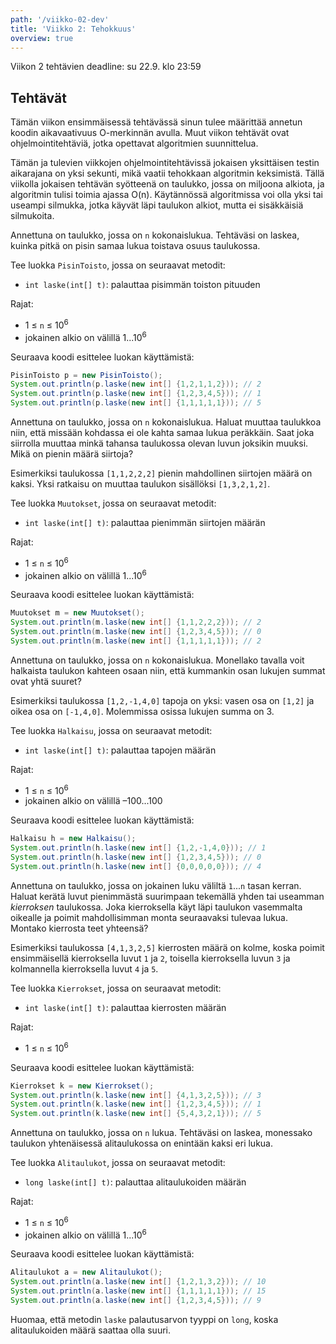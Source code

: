 ```yaml
---
path: '/viikko-02-dev'
title: 'Viikko 2: Tehokkuus'
overview: true
---
```


Viikon 2 tehtävien deadline: su 22.9. klo 23:59

## Tehtävät

Tämän viikon ensimmäisessä tehtävässä sinun tulee määrittää
annetun koodin aikavaativuus O-merkinnän avulla.
Muut viikon tehtävät ovat ohjelmointitehtäviä,
jotka opettavat algoritmien suunnittelua.

Tämän ja tulevien viikkojen ohjelmointitehtävissä
jokaisen yksittäisen testin aikarajana on yksi sekunti,
mikä vaatii tehokkaan algoritmin keksimistä.
Tällä viikolla jokaisen tehtävän syötteenä on taulukko,
jossa on miljoona alkiota, ja algoritmin tulisi toimia
ajassa O(n).
Käytännössä algoritmissa voi olla yksi tai useampi
silmukka, jotka käyvät läpi taulukon alkiot,
mutta ei sisäkkäisiä silmukoita.



<quiz id="b066bc51-8c79-43b7-9f56-e92f8060e711"></quiz>

<programming-exercise name='2. Pisin toisto' tmcname='viikko02-Viikko02Tehtava2'>

Annettuna on taulukko, jossa on `n` kokonaislukua.
Tehtäväsi on laskea, kuinka pitkä on pisin samaa lukua
toistava osuus taulukossa.

Tee luokka `PisinToisto`, jossa on seuraavat metodit:

* `int laske(int[] t)`: palauttaa pisimmän toiston pituuden

Rajat:

- 1 &le; `n` &le; 10<sup>6</sup>
- jokainen alkio on välillä 1...10<sup>6</sup>

Seuraava koodi esittelee luokan käyttämistä:

```java
PisinToisto p = new PisinToisto();
System.out.println(p.laske(new int[] {1,2,1,1,2})); // 2
System.out.println(p.laske(new int[] {1,2,3,4,5})); // 1
System.out.println(p.laske(new int[] {1,1,1,1,1})); // 5
```

</programming-exercise>

<programming-exercise name='3. Muutokset' tmcname='viikko02-Viikko02Tehtava3'>

Annettuna on taulukko, jossa on `n` kokonaislukua.
Haluat muuttaa taulukkoa niin,
että missään kohdassa ei ole kahta samaa lukua peräkkäin.
Saat joka siirrolla muuttaa minkä tahansa taulukossa
olevan luvun joksikin muuksi.
Mikä on pienin määrä siirtoja?

Esimerkiksi taulukossa `[1,1,2,2,2]`
pienin mahdollinen siirtojen määrä on kaksi.
Yksi ratkaisu on muuttaa taulukon sisällöksi
`[1,3,2,1,2]`.

Tee luokka `Muutokset`, jossa on seuraavat metodit:

* `int laske(int[] t)`: palauttaa pienimmän siirtojen määrän

Rajat:

- 1 &le; `n` &le; 10<sup>6</sup>
- jokainen alkio on välillä 1...10<sup>6</sup>

Seuraava koodi esittelee luokan käyttämistä:

```java
Muutokset m = new Muutokset();
System.out.println(m.laske(new int[] {1,1,2,2,2})); // 2
System.out.println(m.laske(new int[] {1,2,3,4,5})); // 0
System.out.println(m.laske(new int[] {1,1,1,1,1})); // 2
```

</programming-exercise>


<programming-exercise name='4. Halkaisu' tmcname='viikko02-Viikko02Tehtava4'>

Annettuna on taulukko, jossa on `n` kokonaislukua.
Monellako tavalla voit halkaista taulukon
kahteen osaan niin, että kummankin osan
lukujen summat ovat yhtä suuret?

Esimerkiksi taulukossa `[1,2,-1,4,0]` tapoja on yksi:
vasen osa on `[1,2]` ja oikea osa on `[-1,4,0]`.
Molemmissa osissa lukujen summa on 3.

Tee luokka `Halkaisu`, jossa on seuraavat metodit:

* `int laske(int[] t)`: palauttaa tapojen määrän

Rajat:

- 1 &le; `n` &le; 10<sup>6</sup>
- jokainen alkio on välillä &ndash;100...100

Seuraava koodi esittelee luokan käyttämistä:

```java
Halkaisu h = new Halkaisu();
System.out.println(h.laske(new int[] {1,2,-1,4,0})); // 1
System.out.println(h.laske(new int[] {1,2,3,4,5})); // 0
System.out.println(h.laske(new int[] {0,0,0,0,0})); // 4
```

</programming-exercise>


<programming-exercise name='5. Kierrokset' tmcname='viikko02-Viikko02Tehtava5'>

Annettuna on taulukko, jossa on jokainen luku
väliltä `1`...`n` tasan kerran.
Haluat kerätä luvut pienimmästä suurimpaan
tekemällä yhden tai useamman _kierroksen_ taulukossa.
Joka kierroksella käyt läpi taulukon vasemmalta oikealle
ja poimit mahdollisimman monta seuraavaksi tulevaa lukua.
Montako kierrosta teet yhteensä?

Esimerkiksi taulukossa `[4,1,3,2,5]` kierrosten määrä on kolme,
koska poimit ensimmäisellä kierroksella luvut `1` ja `2`,
toisella kierroksella luvun `3`
ja kolmannella kierroksella luvut `4` ja `5`.


Tee luokka `Kierrokset`, jossa on seuraavat metodit:

* `int laske(int[] t)`: palauttaa kierrosten määrän

Rajat:

- 1 &le; `n` &le; 10<sup>6</sup>

Seuraava koodi esittelee luokan käyttämistä:

```java
Kierrokset k = new Kierrokset();
System.out.println(k.laske(new int[] {4,1,3,2,5})); // 3
System.out.println(k.laske(new int[] {1,2,3,4,5})); // 1
System.out.println(k.laske(new int[] {5,4,3,2,1})); // 5
```

</programming-exercise>

<programming-exercise name='6. Alitaulukot' tmcname='viikko02-Viikko02Tehtava6'>

Annettuna on taulukko, jossa on `n` lukua.
Tehtäväsi on laskea,
monessako taulukon yhtenäisessä alitaulukossa
on enintään kaksi eri lukua.

Tee luokka `Alitaulukot`, jossa on seuraavat metodit:

* `long laske(int[] t)`: palauttaa alitaulukoiden määrän

Rajat:

- 1 &le; `n` &le; 10<sup>6</sup>
- jokainen alkio on välillä 1...10<sup>6</sup>

Seuraava koodi esittelee luokan käyttämistä:

```java
Alitaulukot a = new Alitaulukot();
System.out.println(a.laske(new int[] {1,2,1,3,2})); // 10
System.out.println(a.laske(new int[] {1,1,1,1,1})); // 15
System.out.println(a.laske(new int[] {1,2,3,4,5})); // 9
```

Huomaa, että metodin `laske` palautusarvon tyyppi on `long`,
koska alitaulukoiden määrä saattaa olla suuri.

</programming-exercise>

